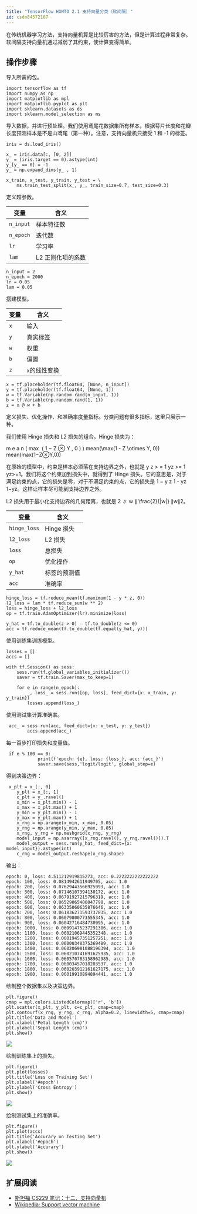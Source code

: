 ```yaml
---
title: "TensorFlow HOWTO 2.1 支持向量分类（软间隔）"
id: csdn84572107
---
```


在传统机器学习方法，支持向量机算是比较厉害的方法，但是计算过程非常复杂。软间隔支持向量机通过减弱了其约束，使计算变得简单。

## 操作步骤

导入所需的包。

```
import tensorflow as tf
import numpy as np
import matplotlib as mpl
import matplotlib.pyplot as plt
import sklearn.datasets as ds
import sklearn.model_selection as ms 
```

导入数据，并进行预处理。我们使用鸢尾花数据集所有样本，根据萼片长度和花瓣长度预测样本是不是山鸢尾（第一种）。注意，支持向量机只接受 1 和 -1 的标签。

```
iris = ds.load_iris()

x_ = iris.data[:, [0, 2]]
y_ = (iris.target == 0).astype(int)
y_[y_ == 0] = -1
y_ = np.expand_dims(y_ , 1)

x_train, x_test, y_train, y_test = \
    ms.train_test_split(x_, y_, train_size=0.7, test_size=0.3) 
```

定义超参数。

| 变量 | 含义 |
| --- | --- |
| `n_input` | 样本特征数 |
| `n_epoch` | 迭代数 |
| `lr` | 学习率 |
| `lam` | L2 正则化项的系数 |

```
n_input = 2
n_epoch = 2000
lr = 0.05
lam = 0.05 
```

搭建模型。

| 变量 | 含义 |
| --- | --- |
| `x` | 输入 |
| `y` | 真实标签 |
| `w` | 权重 |
| `b` | 偏置 |
| `z` | `x`的线性变换 |

```
x = tf.placeholder(tf.float64, [None, n_input])
y = tf.placeholder(tf.float64, [None, 1])
w = tf.Variable(np.random.rand(n_input, 1))
b = tf.Variable(np.random.rand(1, 1))
z = x @ w + b 
```

定义损失、优化操作、和准确率度量指标。分类问题有很多指标，这里只展示一种。

我们使用 Hinge 损失和 L2 损失的组合。Hinge 损失为：

m e a n ( max ⁡ ( 1 − Z ⊗ Y , 0 ) ) mean(\max(1 - Z \otimes Y, 0)) mean(max(1−Z⊗Y,0))

在原始的模型中，约束是样本必须落在支持边界之外，也就是 y z &gt; = 1 yz &gt;= 1 yz>=1。我们将这个约束加到损失中，就得到了 Hinge 损失。它的意思是，对于满足约束的点，它的损失是零，对于不满足约束的点，它的损失是 1 − y z 1 - yz 1−yz。这样让样本尽可能到支持边界之外。

L2 损失用于最小化支持边界的几何距离，也就是 2 ∥ w ∥ \frac{2}{\|w\|} ∥w∥2​。

| 变量 | 含义 |
| --- | --- |
| `hinge_loss` | Hinge 损失 |
| `l2_loss` | L2 损失 |
| `loss` | 总损失 |
| `op` | 优化操作 |
| `y_hat` | 标签的预测值 |
| `acc` | 准确率 |

```
hinge_loss = tf.reduce_mean(tf.maximum(1 - y * z, 0))
l2_loss = lam * tf.reduce_sum(w ** 2)
loss = hinge_loss + l2_loss
op = tf.train.AdamOptimizer(lr).minimize(loss)

y_hat = tf.to_double(z > 0) - tf.to_double(z <= 0)
acc = tf.reduce_mean(tf.to_double(tf.equal(y_hat, y))) 
```

使用训练集训练模型。

```
losses = []
accs = []

with tf.Session() as sess:
    sess.run(tf.global_variables_initializer())
    saver = tf.train.Saver(max_to_keep=1)

    for e in range(n_epoch):
        _, loss_ = sess.run([op, loss], feed_dict={x: x_train, y: y_train})
        losses.append(loss_) 
```

使用测试集计算准确率。

```
 acc_ = sess.run(acc, feed_dict={x: x_test, y: y_test})
        accs.append(acc_) 
```

每一百步打印损失和度量值。

```
 if e % 100 == 0:
            print(f'epoch: {e}, loss: {loss_}, acc: {acc_}')
            saver.save(sess,'logit/logit', global_step=e) 
```

得到决策边界：

```
 x_plt = x_[:, 0]
    y_plt = x_[:, 1]
    c_plt = y_.ravel()
    x_min = x_plt.min() - 1
    x_max = x_plt.max() + 1
    y_min = y_plt.min() - 1
    y_max = y_plt.max() + 1
    x_rng = np.arange(x_min, x_max, 0.05)
    y_rng = np.arange(y_min, y_max, 0.05)
    x_rng, y_rng = np.meshgrid(x_rng, y_rng)
    model_input = np.asarray([x_rng.ravel(), y_rng.ravel()]).T
    model_output = sess.run(y_hat, feed_dict={x: model_input}).astype(int)
    c_rng = model_output.reshape(x_rng.shape) 
```

输出：

```
epoch: 0, loss: 4.511212919815273, acc: 0.2222222222222222
epoch: 100, loss: 0.0814942611949705, acc: 1.0
epoch: 200, loss: 0.07629443566925993, acc: 1.0
epoch: 300, loss: 0.07146107394130172, acc: 1.0
epoch: 400, loss: 0.06791927215796319, acc: 1.0
epoch: 500, loss: 0.06529065400047798, acc: 1.0
epoch: 600, loss: 0.06335060635876646, acc: 1.0
epoch: 700, loss: 0.061836271593737835, acc: 1.0
epoch: 800, loss: 0.06079800773555345, acc: 1.0
epoch: 900, loss: 0.06042716484730995, acc: 1.0
epoch: 1000, loss: 0.06091475237291386, acc: 1.0
epoch: 1100, loss: 0.06021069445352348, acc: 1.0
epoch: 1200, loss: 0.06019457351257251, acc: 1.0
epoch: 1300, loss: 0.06000348375369489, acc: 1.0
epoch: 1400, loss: 0.060206981088196394, acc: 1.0
epoch: 1500, loss: 0.060210741691625935, acc: 1.0
epoch: 1600, loss: 0.060570783158962985, acc: 1.0
epoch: 1700, loss: 0.06003457018203537, acc: 1.0
epoch: 1800, loss: 0.060203912161627175, acc: 1.0
epoch: 1900, loss: 0.06019910894894441, acc: 1.0 
```

绘制整个数据集以及决策边界。

```
plt.figure()
cmap = mpl.colors.ListedColormap(['r', 'b'])
plt.scatter(x_plt, y_plt, c=c_plt, cmap=cmap)
plt.contourf(x_rng, y_rng, c_rng, alpha=0.2, linewidth=5, cmap=cmap)
plt.title('Data and Model')
plt.xlabel('Petal Length (cm)')
plt.ylabel('Sepal Length (cm)')
plt.show() 
```

![](../img/579455f141375afbdd0f8386f1f4ad37.png)

绘制训练集上的损失。

```
plt.figure()
plt.plot(losses)
plt.title('Loss on Training Set')
plt.xlabel('#epoch')
plt.ylabel('Cross Entropy')
plt.show() 
```

![](../img/ab183008403727ff502931378dc24a65.png)

绘制测试集上的准确率。

```
plt.figure()
plt.plot(accs)
plt.title('Accurary on Testing Set')
plt.xlabel('#epoch')
plt.ylabel('Accurary')
plt.show() 
```

![](../img/b653c3f767215d28cacdf892a75b2dac.png)

## 扩展阅读

*   [斯坦福 CS229 笔记：十二、支持向量机](http://www.ai-start.com/ml2014/html/week7.html)
*   [Wikipedia: Support vector machine](https://en.wikipedia.org/wiki/Support_vector_machine)